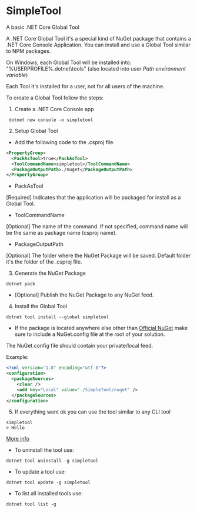 # SimpleTool
A basic .NET Core Global Tool

A .NET Core Global Tool it's a special kind of NuGet package that contains a .NET Core Console Application. 
You can install and use a Global Tool similar to NPM packages.

On Windows, each Global Tool will be installed into: "%USERPROFILE%\.dotnet\tools" (also located into user *Path environment variable*)

Each Tool it's installed for a user, not for all users of the machine.

To create a Global Tool follow the steps:

1. Create a .NET Core Console app
```
 dotnet new console -o simpletool
```
2. Setup Global Tool
* Add the following code to the .csproj file.
```xml
<PropertyGroup>
  <PackAsTool>true</PackAsTool>
  <ToolCommandName>simpletool</ToolCommandName>
  <PackageOutputPath>./nuget</PackageOutputPath>
</PropertyGroup>
```
* PackAsTool

[Required] Indicates that the application will be packaged for install as a Global Tool.

* ToolCommandName

[Optional] The name of the command. If not specified, command name will be the same as package name (csproj name).

* PackageOutputPath

[Optional] The folder where the NuGet Package will be saved. Default folder it's the folder of the .csproj file.

3. Generate the NuGet Package
```
dotnet pack
```
* [Optional] Publish the NuGet Package to any NuGet feed.
4. Install the Global Tool
```
dotnet tool install --global simpletool
```
* If the package is located anywhere else other than [Official NuGet](https://www.nuget.org.) make sure to include a NuGet.config file at the root of your solution.

The NuGet.config file should contain your private/local feed.

Example:
```xml
<?xml version="1.0" encoding="utf-8"?>
<configuration>
  <packageSources>
    <clear />
    <add key="Local" value="./SimpleTool/nuget" />
  </packageSources>
</configuration>
```
5. If everything went ok you can use the tool similar to any CLI tool
```
simpletool
> Hello
```
[More info](https://docs.microsoft.com/en-us/dotnet/core/tools/global-tools)

* To uninstall the tool use:
```
dotnet tool uninstall -g simpletool
```
* To update a tool use:
```
dotnet tool update -g simpletool
```
* To list all installed tools use:
```
dotnet tool list -g
```
